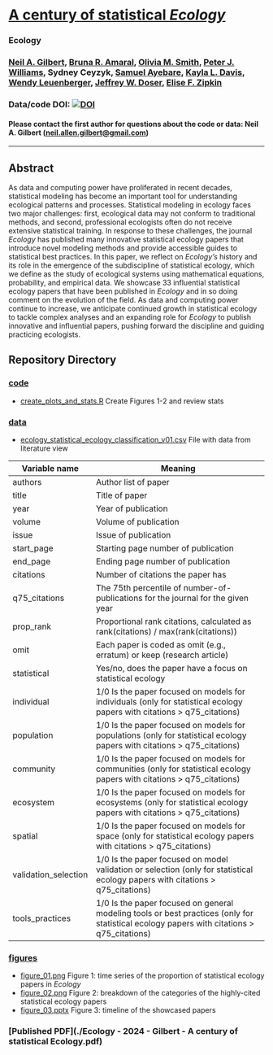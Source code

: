 # [A century of statistical *Ecology*](https://esajournals.onlinelibrary.wiley.com/doi/full/10.1002/ecy.4283)

### Ecology

### [Neil A. Gilbert](https://gilbertecology.com), [Bruna R. Amaral](https://scholar.google.com/citations?user=iJAjVTQAAAAJ), [Olivia M. Smith](https://smithagroecology.wixsite.com/oliviasmith), [Peter J. Williams](https://scholar.google.com/citations?user=WbtvB8oAAAAJ), Sydney Ceyzyk, [Samuel Ayebare](https://scholar.google.com/citations?user=520344UAAAAJ), [Kayla L. Davis](https://davisk93.github.io/), [Wendy Leuenberger](https://scholar.google.com/citations?user=_hs9UJ0AAAAJ&hl=en), [Jeffrey W. Doser](https://www.jeffdoser.com/), [Elise F. Zipkin](https://zipkinlab.org/)

### Data/code DOI: [![DOI](https://zenodo.org/badge/704605842.svg)](https://zenodo.org/doi/10.5281/zenodo.10611822)

#### Please contact the first author for questions about the code or data: Neil A. Gilbert (neil.allen.gilbert@gmail.com)

__________________________________________________________________________________________________________________________________________

## Abstract
As data and computing power have proliferated in recent decades, statistical modeling has become an important tool for understanding ecological patterns and processes. Statistical modeling in ecology faces two major challenges: first, ecological data may not conform to traditional methods, and second, professional ecologists often do not receive extensive statistical training. In response to these challenges, the journal *Ecology* has published many innovative statistical ecology papers that introduce novel modeling methods and provide accessible guides to statistical best practices. In this paper, we reflect on *Ecology’s* history and its role in the emergence of the subdiscipline of statistical ecology, which we define as the study of ecological systems using mathematical equations, probability, and empirical data. We showcase 33 influential statistical ecology papers that have been published in *Ecology* and in so doing comment on the evolution of the field. As data and computing power continue to increase, we anticipate continued growth in statistical ecology to tackle complex analyses and an expanding role for *Ecology* to publish innovative and influential papers, pushing forward the discipline and guiding practicing ecologists. 

## Repository Directory
### [code](./code)
* [create_plots_and_stats.R](./code/create_plots_and_stats.R) Create Figures 1-2 and review stats

### [data](./data)
* [ecology_statistical_ecology_classification_v01.csv](./data/ecology_statistical_ecology_classification_v01.csv) File with data from literature view

| Variable name | Meaning |
|---------------|---------|
| authors | Author list of paper |
| title | Title of paper |
| year | Year of publication |
| volume | Volume of publication |
| issue | Issue of publication |
| start_page | Starting page number of publication |
| end_page | Ending page number of publication |
| citations | Number of citations the paper has |
| q75_citations | The 75th percentile of number-of-publications for the journal for the given year |
| prop_rank | Proportional rank citations, calculated as rank(citations) / max(rank(citations)) |
| omit | Each paper is coded as omit (e.g., erratum) or keep (research article) |
| statistical | Yes/no, does the paper have a focus on statistical ecology |
| individual | 1/0 Is the paper focused on models for individuals (only for statistical ecology papers with citations > q75_citations) |
| population | 1/0 Is the paper focused on models for populations (only for statistical ecology papers with citations > q75_citations) |
| community | 1/0 Is the paper focused on models for communities (only for statistical ecology papers with citations > q75_citations) | 
| ecosystem | 1/0 Is the paper focused on models for ecosystems (only for statistical ecology papers with citations > q75_citations) |
| spatial | 1/0 Is the paper focused on models for space (only for statistical ecology papers with citations > q75_citations) |
| validation_selection | 1/0 Is the paper focused on model validation or selection (only for statistical ecology papers with citations > q75_citations) |
| tools_practices | 1/0 Is the paper focused on general modeling tools or best practices (only for statistical ecology papers with citations > q75_citations) |

### [figures](./figures)
* [figure_01.png](./figures/figure_01.png) Figure 1: time series of the proportion of statistical ecology papers in *Ecology*
* [figure_02.png](./figures/figure_02.png) Figure 2: breakdown of the categories of the highly-cited statistical ecology papers
* [figure_03.pptx](./figures/figure_03.pptx) Figure 3: timeline of the showcased papers

### [Published PDF](./Ecology - 2024 - Gilbert - A century of statistical Ecology.pdf)
